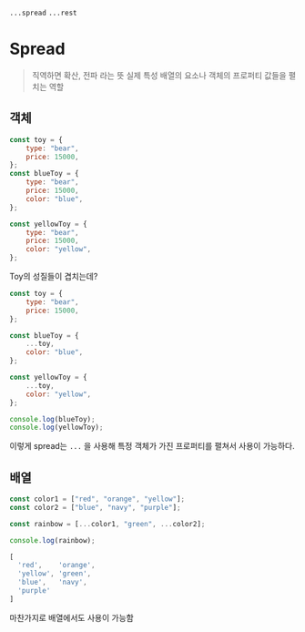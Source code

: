 `...spread` `...rest` 
# Spread
> 직역하면 확산, 전파 라는 뜻
> 실제 특성 배열의 요소나 객체의 프로퍼티 값들을 펼치는 역할

## 객체
```js
const toy = {
    type: "bear",
    price: 15000,
};
const blueToy = {
    type: "bear",
    price: 15000,
    color: "blue",
};

const yellowToy = {
    type: "bear",
    price: 15000,
    color: "yellow",
};
```

Toy의 성질들이 겹치는데?

```js
const toy = {
    type: "bear",
    price: 15000,
};

const blueToy = {
    ...toy,
    color: "blue",
};

const yellowToy = {
    ...toy,
    color: "yellow",
};

console.log(blueToy);
console.log(yellowToy);
```

이렇게 spread는 `...` 을 사용해 특정 객체가 가진 프로퍼티를 펼쳐서 사용이 가능하다.
## 배열
```js
const color1 = ["red", "orange", "yellow"];
const color2 = ["blue", "navy", "purple"];

const rainbow = [...color1, "green", ...color2];

console.log(rainbow);

[
  'red',    'orange',
  'yellow', 'green',
  'blue',   'navy',
  'purple'
]
```

마찬가지로 배열에서도 사용이 가능함

